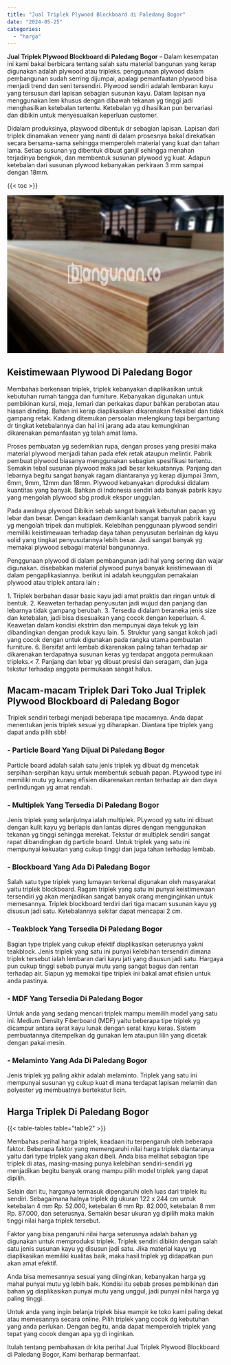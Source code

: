 ```yaml
---
title: "Jual Triplek Plywood Blockboard di Paledang Bogor"
date: "2024-05-25"
categories: 
  - "harga"
---
```


**Jual Triplek Plywood Blockboard di Paledang Bogor** – Dalam kesempatan ini kami bakal berbicara tentang salah satu material bangunan yang kerap digunakan adalah plywood atau tripleks. penggunaan plywood dalam pembangunan sudah serring dijumpai, apalagi pemanfaatan plywood bisa menjadi trend dan seni tersendiri. Plywood sendiri adalah lembaran kayu yang tersusun dari lapisan sebagian susunan kayu. Dalam lapisan nya menggunakan lem khusus dengan dibawah tekanan yg tinggi jadi menghasilkan ketebalan tertentu. Ketebalan yg dihasilkan pun bervariasi dan dibikin untuk menyesuaikan keperluan customer.

Didalam produksinya, playwood dibentuk dr sebagian lapisan. Lapisan dari triplek dinamakan veneer yang nanti di dalam prosesnya bakal direkatkan secara bersama-sama sehingga memperoleh material yang kuat dan tahan lama. Setiap susunan yg dibentuk dibuat ganjil sehingga menahan terjadinya bengkok, dan membentuk susunan plywood yg kuat. Adapun ketebalan dari susunan plywood kebanyakan perkiraan 3 mm sampai dengan 18mm.

{{< toc >}}

![Jual Triplek Plywood Blockboard di Paledang Bogor](/images/jual-triplek-murah-46.png)

## Keistimewaan Plywood Di Paledang Bogor

Membahas berkenaan triplek, triplek kebanyakan diaplikasikan untuk kebutuhan rumah tangga dan furniture. Kebanyakan digunakan untuk pembikinan kursi, meja, lemari dan perkakas dapur bahkan perabotan atau hiasan dinding. Bahan ini kerap diaplikasikan dikarenakan fleksibel dan tidak gampang retak. Kadang ditemukan persoalan melengkung tapi bergantung dr tingkat ketebalannya dan hal ini jarang ada atau kemungkinan dikarenakan pemanfaatan yg telah amat lama.

Proses pembuatan yg sedemikian rupa, dengan proses yang presisi maka material plywood menjadi tahan pada efek retak ataupun melintir. Pabrik pembuat plywood biasanya menggunakan sebagian spesifikasi tertentu. Semakin tebal susunan plywood maka jadi besar kekuatannya. Panjang dan lebarnya begitu sangat banyak ragam diantaranya yg kerap dijumpai 3mm, 6mm, 9mm, 12mm dan 18mm. Plywood kebanyakan diproduksi didalam kuantitas yang banyak. Bahkan di Indonesia sendiri ada banyak pabrik kayu yang mengolah plywood sbg produk ekspor unggulan.

Pada awalnya plywood Dibikin sebab sangat banyak kebutuhan papan yg lebar dan besar. Dengan keadaan demikianlah sangat banyak pabrik kayu yg mengolah tripek dan multiplek. Kelebihan penggunaan plywood sendiri memiliki keistimewaan terhadap daya tahan penyusutan berlainan dg kayu solid yang tingkat penyusutannya lebih besar. Jadi sangat banyak yg memakai plywood sebagai material bangunannya.

Penggunaan plywood di dalam pembangunan jadi hal yang sering dan wajar digunakan. disebabkan material plywood punya banyak keistimewaan di dalam pengaplikasiannya. berikut ini adalah keunggulan pemakaian plywood atau triplek antara lain :

1\. Triplek berbahan dasar basic kayu jadi amat praktis dan ringan untuk di bentuk. 2. Keawetan terhadap penyusutan jadi wujud dan panjang dan lebarnya tidak gampang berubah. 3. Tersedia didalam beraneka jenis size dan ketebalan, jadi bisa disesuaikan yang cocok dengan keperluan. 4. Keawetan dalam kondisi ekstrim dan mempunyai daya tekuk yg lain dibandingkan dengan produk kayu lain. 5. Struktur yang sangat kokoh jadi yang cocok dengan untuk digunakan pada rangka utama pembuatan furniture. 6. Bersifat anti lembab dikarenakan paling tahan terhadap air dikarenakan terdapatnya susunan keras yg terdapat anggota permukaan tripleks.< 7. Panjang dan lebar yg dibuat presisi dan seragam, dan juga tekstur terhadap anggota permukaan sangat halus.

## Macam-macam Triplek Dari Toko Jual Triplek Plywood Blockboard di Paledang Bogor

Triplek sendiri terbagi menjadi beberapa tipe macamnya. Anda dapat menentukan jenis triplek sesuai yg diharapkan. Diantara tipe triplek yang dapat anda pilih sbb!

### \- Particle Board Yang Dijual Di Paledang Bogor

Particle board adalah salah satu jenis triplek yg dibuat dg mencetak serpihan-serpihan kayu untuk membentuk sebuah papan. PLywood type ini memiliki mutu yg kurang efisien dikarenakan rentan terhadap air dan daya perlindungan yg amat rendah.

### \- Multiplek Yang Tersedia Di Paledang Bogor

Jenis triplek yang selanjutnya ialah multiplek. PLywood yg satu ini dibuat dengan kulit kayu yg berlapis dan lantas dipres dengan menggunakan tekanan yg tinggi sehingga merekat. Tekstur dr multiplek sendiri sangat rapat dibandingkan dg particle board. Untuk triplek yang satu ini mempunyai kekuatan yang cukup tinggi dan juga tahan terhadap lembab.

### \- Blockboard Yang Ada Di Paledang Bogor

Salah satu type triplek yang lumayan terkenal digunakan oleh masyarakat yaitu triplek blockboard. Ragam triplek yang satu ini punyai keistimewaan tersendiri yg akan menjadikan sangat banyak orang menginginkan untuk memesannya. Triplek blockboard terdiri dari tiga macam susunan kayu yg disusun jadi satu. Ketebalannya sekitar dapat mencapai 2 cm.

### \- Teakblock Yang Tersedia Di Paledang Bogor

Bagian type triplek yang cukup efektif diaplikasikan seterusnya yakni teakblock. Jenis triplek yang satu ini punyai kelebihan tersendiri dimana triplek tersebut ialah lembaran dari kayu jati yang disusun jadi satu. Hargaya pun cukup tinggi sebab punyai mutu yang sangat bagus dan rentan terhadap air. Siapun yg memakai tipe triplek ini bakal amat efisien untuk anda pastinya.

### \- MDF Yang Tersedia Di Paledang Bogor

Untuk anda yang sedang mencari triplek mampu memilih model yang satu ini. Medium Density Fiberboard (MDF) yaitu beberapa tipe triplek yg dicampur antara serat kayu lunak dengan serat kayu keras. Sistem pembuatannya ditempelkan dg gunakan lem ataupun lilin yang dicetak dengan pakai mesin.

### \- Melaminto Yang Ada Di Paledang Bogor

Jenis triplek yg paling akhir adalah melaminto. Triplek yang satu ini mempunyai susunan yg cukup kuat di mana terdapat lapisan melamin dan polyester yg membuatnya bertekstur licin.

## Harga Triplek Di Paledang Bogor

{{< table-tables table="table2" >}}

Membahas perihal harga triplek, keadaan itu terpengaruh oleh beberapa faktor. Beberapa faktor yang memengaruhi nilai harga triplek diantaranya yaitu dari type triplek yang akan dibeli. Anda bisa melihat sebagian tipe triplek di atas, masing-masing punya kelebihan sendiri-sendiri yg menjadikan begitu banyak orang mampu pilih model triplek yang dapat dipilih.

Selain dari itu, harganya termasuk dipengaruhi oleh luas dari triplek itu sendiri. Sebagaimana halnya triplek dg ukuran 122 x 244 cm untuk ketebalan 4 mm Rp. 52.000, ketebalan 6 mm Rp. 82.000, ketebalan 8 mm Rp. 87.000, dan seterusnya. Semakin besar ukuran yg dipilih maka makin tinggi nilai harga triplek tersebut.

Faktor yang bisa pengaruhi nilai harga seterusnya adalah bahan yg digunakan untuk memproduksi triplek. Triplek sendiri dibikin dengan salah satu jenis susunan kayu yg disusun jadi satu. Jika material kayu yg diaplikasikan memiliki kualitas baik, maka hasil triplek yg didapatkan pun akan amat efektif.

Anda bisa memesannya sesuai yang diinginkan, kebanyakan harga yg mahal punyai mutu yg lebih baik. Kondisi itu sebab proses pembikinan dan bahan yg diaplikasikan punyai mutu yang unggul, jadi punyai nilai harga yg paling tinggi.

Untuk anda yang ingin belanja triplek bisa mampir ke toko kami paling dekat atau memesannya secara online. Pilih triplek yang cocok dg kebutuhan yang anda perlukan. Dengan begitu, anda dapat memperoleh triplek yang tepat yang cocok dengan apa yg di inginkan.

Itulah tentang pembahasan dr kita perihal Jual Triplek Plywood Blockboard di Paledang Bogor, Kami berharap bermanfaat.
